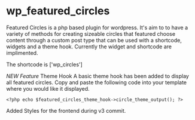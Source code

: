# wp_featured_circles
Featured Circles is a php based plugin for wordpress. It's aim to to have a variety of methods for creating sizeable circles that featured choose content through a custom post type that can be used with a shortcode, widgets and a theme hook.
Currently the widget and shortcode are implimented.

The shortcode is ['wp_circles']

*NEW Feature*
Theme Hook
A basic theme hook has been added to display all featured circles. Copy and paste the following code into your template where you would like it displayed.
```
<?php echo $featured_circles_theme_hook->circle_theme_output(); ?>
```

Added Styles for the frontend during v3 commit.
